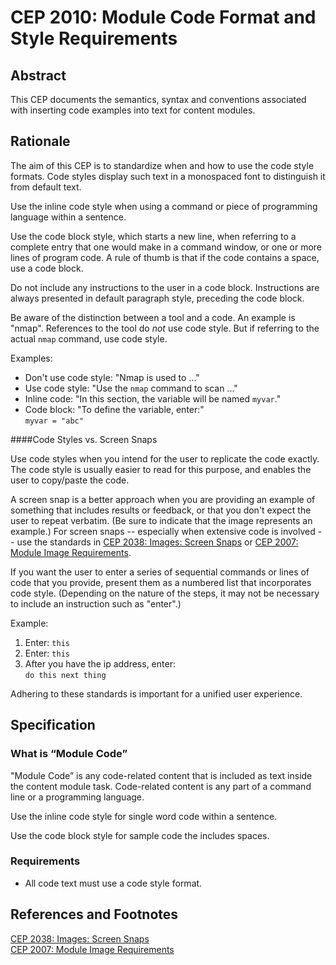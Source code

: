# CEP 2010: Module Code Format and Style Requirements


## Abstract

This CEP documents the semantics, syntax and conventions associated with inserting code examples into text for content modules. 

## Rationale

The aim of this CEP is to standardize when and how to use the code style formats. Code styles display such text in a monospaced font to distinguish it from default text.

Use the inline code style when using a command or piece of programming language within a sentence.

Use the code block style, which starts a new line, when referring to a complete entry that one would make in a command window, or one or more lines of program code. A rule of thumb is that if the code contains a space, use a code block.

Do not include any instructions to the user in a code block. Instructions are always presented in default paragraph style, preceding the code block.

Be aware of the distinction between a tool and a code. An example is "nmap". References to the tool do _not_ use code style. But if referring to the actual `nmap` command, use code style.

Examples:
* Don't use code style: "Nmap is used to ..."  
* Use code style: "Use the `nmap` command to scan ..."
* Inline code: "In this section, the variable will be named `myvar`."  
* Code block: "To define the variable, enter:"  
```myvar = "abc"```

####Code Styles vs. Screen Snaps

Use code styles when you intend for the user to replicate the code exactly. The code style is usually easier to read for this purpose, and enables the user to copy/paste the code.
 
A screen snap is a better approach when you are providing an example of something that includes results or feedback, or that you don't expect the user to repeat verbatim. (Be sure to indicate that the image represents an example.) For screen snaps -- especially when extensive code is involved -- use the standards in [CEP 2038: Images: Screen Snaps](../2038/README.md) or [CEP 2007: Module Image Requirements](../2007/README.md).

If you want the user to enter a series of sequential commands or lines of code that you provide, present them as a numbered list that incorporates code style. (Depending on the nature of the steps, it may not be necessary to include an instruction such as "enter".)

Example:

1. Enter: `this`
2. Enter: `this` 
3. After you have the ip address, enter:  
 ```do this next thing```   

Adhering to these standards is important for a unified user experience.

## Specification


### What is “Module Code”

"Module Code” is any code-related content that is included as text inside the content module task. Code-related content is any part of a command line or a programming language.

Use the inline code style for single word code within a sentence.

Use the code block style for sample code the includes spaces.

### Requirements
*  All code text must use a code style format.

## References and Footnotes

[CEP 2038: Images: Screen Snaps](../2038/README.md)  
[CEP 2007: Module Image Requirements](../2007/README.md)